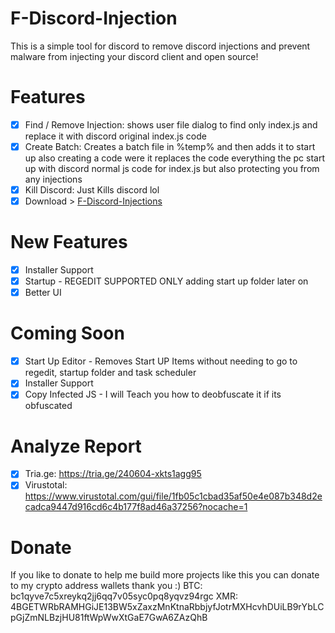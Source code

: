 # F-Discord-Injection
This is a simple tool for discord to remove discord injections and prevent malware from injecting your discord client and open source!

# Features
- [X] Find / Remove Injection: shows user file dialog to find only index.js and replace it with discord original index.js code
- [X] Create Batch: Creates a batch file in %temp% and then adds it to start up also creating a code were it replaces the code everything the pc start up with discord normal js code for index.js but also protecting you from any injections
- [X] Kill Discord: Just Kills discord lol
- [X] Download > [F-Discord-Injections](https://github.com/InnoPaws/F-Discord-Injection/releases/download/Release/FuckDiscordInjections.zip)

# New Features
- [X] Installer Support
- [X] Startup - REGEDIT SUPPORTED ONLY adding start up folder later on 
- [X] Better UI

# Coming Soon
- [X] Start Up Editor - Removes Start UP Items without needing to go to regedit, startup folder and task scheduler
- [X] Installer Support
- [X] Copy Infected JS - I will Teach you how to deobfuscate it if its obfuscated
 
# Analyze Report
- [X] Tria.ge: https://tria.ge/240604-xkts1agg95
- [X] Virustotal: https://www.virustotal.com/gui/file/1fb05c1cbad35af50e4e087b348d2ecadca9447d916cd6c4b177f8ad46a37256?nocache=1

# Donate
If you like to donate to help me build more projects like this you can donate to my crypto address wallets thank you :)
BTC: bc1qyve7c5xreykq2jj6qq7v05syc0pq8yqvz94rgc
XMR: 4BGETWRbRAMHGiJE13BW5xZaxzMnKtnaRbbjyfJotrMXHcvhDUiLB9rYbLCpGjZmNLBzjHU81ftWpWwXtGaE7GwA6ZAzQhB
